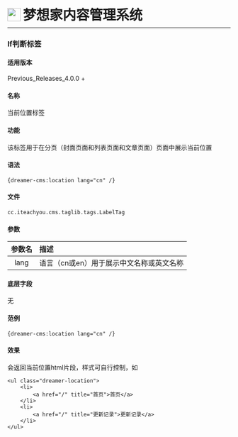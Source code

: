 <div style="display: flex;">
	<img src="https://oss.iteachyou.cc/logo.png" height="30" />
	<div style="margin-left: 5px; font-size: 30px; line-height: 30px; font-weight: bold;">梦想家内容管理系统</div>
</div>

----------
### If判断标签

#### 适用版本
<p>
Previous_Releases_4.0.0 + 
</p>

#### 名称
<p>
当前位置标签
</p>

#### 功能
<p>
该标签用于在分页（封面页面和列表页面和文章页面）页面中展示当前位置
</p>

#### 语法
```html?linenums
{dreamer-cms:location lang="cn" /}
```

#### 文件
```java?linenums
cc.iteachyou.cms.taglib.tags.LabelTag
```

#### 参数
参数名|描述
:--:|:--
lang|语言（cn或en）用于展示中文名称或英文名称

#### 底层字段
无

#### 范例
```html?linenums
{dreamer-cms:location lang="cn" /}
```

#### 效果
会返回当前位置html片段，样式可自行控制，如
```html?linenums
<ul class="dreamer-location">
    <li>
        <a href="/" title="首页">首页</a>
    </li>
    <li>
        <a href="/" title="更新记录">更新记录</a>
    </li>
</ul>
```
